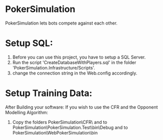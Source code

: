 # PokerSimulation
PokerSimulation lets bots compete against each other.

# Setup SQL:
1) Before you can use this project, you have to setup a SQL Server.
2) Run the script 'CreateDatabaseWithPlayers.sql' in the folder 
'PokerSimulation.Infrastructure/Scripts'.
3) change the connection string in the Web.config accordingly.

# Setup Training Data:
After Building your software:
If you wish to use the CFR and the Opponent Modelling Algorithm:
1) Copy the folders PokerSimulation\CFR\ and to PokerSimulation\PokerSimulation.Test\bin\Debug and to PokerSimulation\WebPokerSimulation\bin